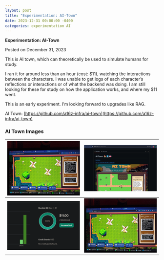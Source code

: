 ```yaml
---
layout: post
title: "Experimentation: AI-Town"
date: 2023-12-31 00:00:00 -0400
categories: experimentation AI
---
```


**Experimentation: AI-Town**

Posted on December 31, 2023

This is AI town, which can theoretically be used to simulate humans for study. 

I ran it for around less than an hour (cost: $11), watching the interactions between the characters. I was unable to get logs of each character’s reflections or interactions or of what the backend was doing. I am still looking for these for study on how the application works, and where my $11 went.

This is an early experiment. I'm looking forward to upgrades like RAG. 

AI Town: [https://github.com/a16z-infra/ai-town](https://github.com/a16z-infra/ai-town)

### AI Town Images

| ![AI Town Image 1](/media/aitown01.jpg) | ![AI Town Image 2](/media/aitown02.png) |
|----------------------------------------|----------------------------------------|
| ![AI Town Image 3](/media/aitown03.png) | ![AI Town Image 4](/media/aitown04.jpg) |
